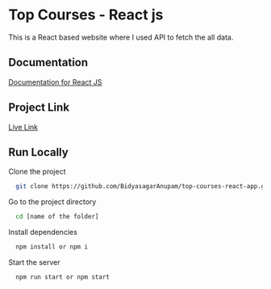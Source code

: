 
# Top Courses - React js

This is a React based website where I used API to fetch the all data.

## Documentation

[Documentation for React JS](https://react.dev/learn)


## Project Link
[Live Link](https://top-courses-by-bidya.netlify.app/)

## Run Locally

Clone the project

```bash
  git clone https://github.com/BidyasagarAnupam/top-courses-react-app.git
```

Go to the project directory

```bash
  cd [name of the folder]
```

Install dependencies

```bash
  npm install or npm i
```

Start the server

```bash
  npm run start or npm start
```

